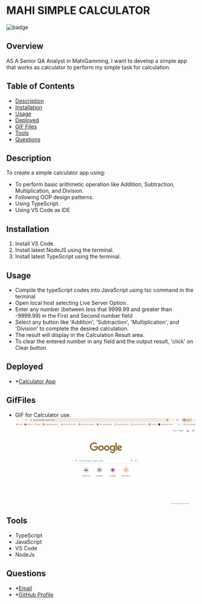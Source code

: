 # **MAHI SIMPLE CALCULATOR**

![badge](https://img.shields.io/badge/License-mit-blue)

## Overview

AS A Senior QA Analyst in MahiGamming, I want to develop a simple app that works as calculator to perform my simple task for calculation.

## Table of Contents

- [Description](#description)
- [Installation](#installation)
- [Usage](#usage)
- [Deployed](#deployed)
- [GIF Files](#GifFiles)
- [Tools](#tools)
- [Questions](#questions)

## Description

To create a simple calculator app using:

- To perform basic arithmetic operation like Addition, Subtraction, Multiplication, and Division.
- Following OOP design patterns.
- Using TypeScript.
- Using VS Code as IDE

## Installation

1. Install VS Code.
2. Install latest NodeJS using the terminal.
3. Install latest TypeScript using the terminal.

## Usage

- Compile the typeScript codes into JavaScript using tsc command in the terminal
- Open local host selecting Live Server Option.
- Enter any number (between less that 9999.99 and greater than -9999.99) in the First and Second number field
- Select any button like 'Addition', 'Subtraction', 'Multiplication', and 'Division' to complete the desired calculation.
- The result will display in the Calculation Result area.
- To clear the entered number in any field and the output result, 'click' on Clear button.

## Deployed

- \*[Calculator App](https://rococo-tanuki-20f259.netlify.app/)

## GifFiles

- GIF for Calculator use.
  ![Gif View](./MahiCalculatior.gif)

## Tools

- TypeScript
- JavaScript
- VS Code
- NodeJs

## Questions

- \*[Email](awal.mirza2016@gmail.com)
- \*[GitHub Profile](https://github.com/mirzadev)
